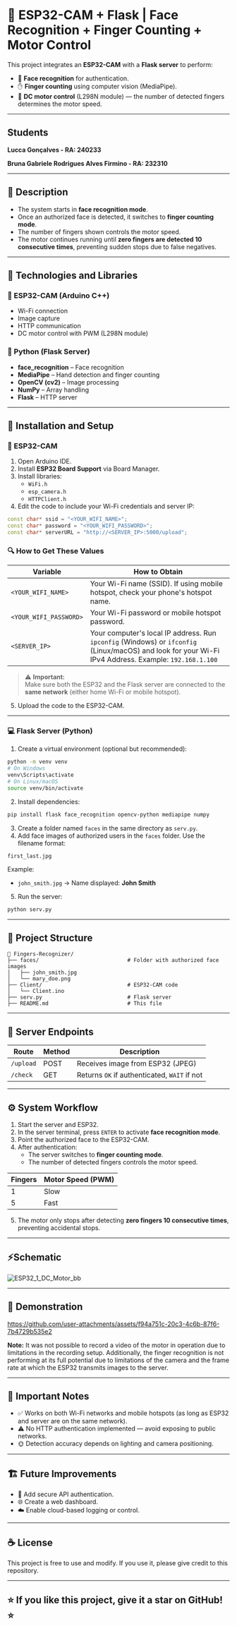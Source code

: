 
# 🤖 ESP32-CAM + Flask | Face Recognition + Finger Counting + Motor Control

This project integrates an **ESP32-CAM** with a **Flask server** to perform:

- 🔐 **Face recognition** for authentication.
- ✋ **Finger counting** using computer vision (MediaPipe).
- 🚗 **DC motor control** (L298N module) — the number of detected fingers determines the motor speed.

---

## Students

**Lucca Gonçalves                        - RA: 240233**

**Bruna Gabriele Rodrigues Alves Firmino - RA: 232310**

---

## 📜 Description

- The system starts in **face recognition mode**.
- Once an authorized face is detected, it switches to **finger counting mode**.
- The number of fingers shown controls the motor speed.
- The motor continues running until **zero fingers are detected 10 consecutive times**, preventing sudden stops due to false negatives.

---

## 🧠 Technologies and Libraries

### 🚩 ESP32-CAM (Arduino C++)
- Wi-Fi connection
- Image capture
- HTTP communication
- DC motor control with PWM (L298N module)

### 🐍 Python (Flask Server)
- **face_recognition** – Face recognition
- **MediaPipe** – Hand detection and finger counting
- **OpenCV (cv2)** – Image processing
- **NumPy** – Array handling
- **Flask** – HTTP server

---

## 🚀 Installation and Setup

### 📲 ESP32-CAM

1. Open Arduino IDE.
2. Install **ESP32 Board Support** via Board Manager.
3. Install libraries:
   - `WiFi.h`
   - `esp_camera.h`
   - `HTTPClient.h`
4. Edit the code to include your Wi-Fi credentials and server IP:

```cpp
const char* ssid = "<YOUR_WIFI_NAME>";
const char* password = "<YOUR_WIFI_PASSWORD>";
const char* serverURL = "http://<SERVER_IP>:5000/upload";
```

### 🔍 How to Get These Values

| Variable    | How to Obtain                                                                 |
| ------------| ------------------------------------------------------------------------------ |
| `<YOUR_WIFI_NAME>` | Your Wi-Fi name (SSID). If using mobile hotspot, check your phone's hotspot name. |
| `<YOUR_WIFI_PASSWORD>` | Your Wi-Fi password or mobile hotspot password.                        |
| `<SERVER_IP>` | Your computer's local IP address. Run `ipconfig` (Windows) or `ifconfig` (Linux/macOS) and look for your Wi-Fi IPv4 Address. Example: `192.168.1.100` |

> ⚠️ **Important:**  
> Make sure both the ESP32 and the Flask server are connected to the **same network** (either home Wi-Fi or mobile hotspot).

5. Upload the code to the ESP32-CAM.

---

### 💻 Flask Server (Python)

1. Create a virtual environment (optional but recommended):

```bash
python -m venv venv
# On Windows
venv\Scripts\activate
# On Linux/macOS
source venv/bin/activate
```

2. Install dependencies:

```bash
pip install flask face_recognition opencv-python mediapipe numpy
```

3. Create a folder named `faces` in the same directory as `serv.py`.
4. Add face images of authorized users in the `faces` folder. Use the filename format:

```
first_last.jpg
```

Example:
- `john_smith.jpg` → Name displayed: **John Smith**

5. Run the server:

```bash
python serv.py
```

---

## 📂 Project Structure

```
📁 Fingers-Recognizer/
├── faces/                            # Folder with authorized face images
│   ├── john_smith.jpg
│   └── mary_doe.png
├── Client/                           # ESP32-CAM code
│   └── Client.ino
├── serv.py                           # Flask server
├── README.md                         # This file
```

---

## 🔗 Server Endpoints

| Route        | Method | Description                                  |
| -------------|--------|----------------------------------------------|
| `/upload`    | POST   | Receives image from ESP32 (JPEG)             |
| `/check`     | GET    | Returns `OK` if authenticated, `WAIT` if not |

---

## ⚙️ System Workflow

1. Start the server and ESP32.
2. In the server terminal, press `ENTER` to activate **face recognition mode**.
3. Point the authorized face to the ESP32-CAM.
4. After authentication:
   - The server switches to **finger counting mode**.
   - The number of detected fingers controls the motor speed.

| Fingers | Motor Speed (PWM)         |
|---------|----------------------------|
| 1       | Slow                       |
| 5       | Fast                       |

5. The motor only stops after detecting **zero fingers 10 consecutive times**, preventing accidental stops.

---

## ⚡Schematic

![ESP32_1_DC_Motor_bb](https://github.com/user-attachments/assets/b9ff92eb-317b-4b2f-8250-81defeb029f0)

---

## 🎥 Demonstration

https://github.com/user-attachments/assets/f94a751c-20c3-4c6b-87f6-7b4729b535e2

**Note:** It was not possible to record a video of the motor in operation due to limitations in the recording setup. Additionally, the finger recognition is not performing at its full potential due to limitations of the camera and the frame rate at which the ESP32 transmits images to the server.

---
## 🚧 Important Notes

- ✅ Works on both Wi-Fi networks and mobile hotspots (as long as ESP32 and server are on the same network).
- ⚠️ No HTTP authentication implemented — avoid exposing to public networks.
- 🌞 Detection accuracy depends on lighting and camera positioning.

---

## 🏗️ Future Improvements

- 🔐 Add secure API authentication.
- 🌐 Create a web dashboard.
- ☁️ Enable cloud-based logging or control.

---

## ☕ License

This project is free to use and modify. If you use it, please give credit to this repository.

---

## ⭐ If you like this project, give it a star on GitHub! ⭐
